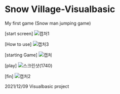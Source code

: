 # Snow Village-Visualbasic

My first game 
(Snow man jumping game)

[start screen]
![캡처1](https://user-images.githubusercontent.com/100923108/207620595-292b029d-e843-4df6-9faf-67c2bc66bd3d.PNG) 




[How to use]
![캡처3](https://user-images.githubusercontent.com/100923108/207620616-d56ba87c-2da9-4715-918c-1cdd0af33e48.PNG)


[starting Game]
![캡처](https://user-images.githubusercontent.com/100923108/207620630-3dcd96fd-2a79-4fab-b377-a93b0f6c9369.PNG)


[play]
![스크린샷(1740)](https://user-images.githubusercontent.com/100923108/207620637-4873de3e-d9d5-4df4-815d-3a33a04ac23b.png)


[fin]
![캡처2](https://user-images.githubusercontent.com/100923108/207620647-5b61ebdf-5ec5-4e90-9e1f-67eca33e4196.PNG)


2021/12/09 Visualbasic project
